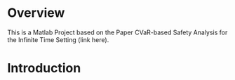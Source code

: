 # Overview
This is a Matlab Project based on the Paper CVaR-based Safety Analysis for the Infinite Time Setting (link here). 

# Introduction

